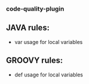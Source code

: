 ### code-quality-plugin

## JAVA rules:
- var usage for local variables

## GROOVY rules:
- def usage for local variables